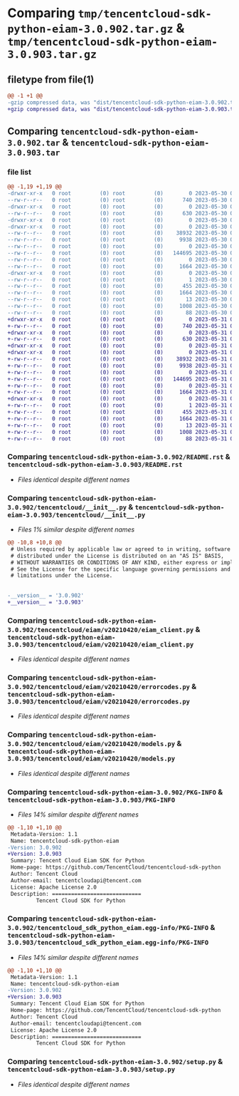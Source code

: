 # Comparing `tmp/tencentcloud-sdk-python-eiam-3.0.902.tar.gz` & `tmp/tencentcloud-sdk-python-eiam-3.0.903.tar.gz`

## filetype from file(1)

```diff
@@ -1 +1 @@
-gzip compressed data, was "dist/tencentcloud-sdk-python-eiam-3.0.902.tar", last modified: Tue May 30 00:22:48 2023, max compression
+gzip compressed data, was "dist/tencentcloud-sdk-python-eiam-3.0.903.tar", last modified: Wed May 31 02:11:01 2023, max compression
```

## Comparing `tencentcloud-sdk-python-eiam-3.0.902.tar` & `tencentcloud-sdk-python-eiam-3.0.903.tar`

### file list

```diff
@@ -1,19 +1,19 @@
-drwxr-xr-x   0 root         (0) root         (0)        0 2023-05-30 00:22:48.000000 tencentcloud-sdk-python-eiam-3.0.902/
--rw-r--r--   0 root         (0) root         (0)      740 2023-05-30 00:22:48.000000 tencentcloud-sdk-python-eiam-3.0.902/README.rst
-drwxr-xr-x   0 root         (0) root         (0)        0 2023-05-30 00:22:48.000000 tencentcloud-sdk-python-eiam-3.0.902/tencentcloud/
--rw-r--r--   0 root         (0) root         (0)      630 2023-05-30 00:22:48.000000 tencentcloud-sdk-python-eiam-3.0.902/tencentcloud/__init__.py
-drwxr-xr-x   0 root         (0) root         (0)        0 2023-05-30 00:22:48.000000 tencentcloud-sdk-python-eiam-3.0.902/tencentcloud/eiam/
-drwxr-xr-x   0 root         (0) root         (0)        0 2023-05-30 00:22:48.000000 tencentcloud-sdk-python-eiam-3.0.902/tencentcloud/eiam/v20210420/
--rw-r--r--   0 root         (0) root         (0)    38932 2023-05-30 00:22:48.000000 tencentcloud-sdk-python-eiam-3.0.902/tencentcloud/eiam/v20210420/eiam_client.py
--rw-r--r--   0 root         (0) root         (0)     9938 2023-05-30 00:22:48.000000 tencentcloud-sdk-python-eiam-3.0.902/tencentcloud/eiam/v20210420/errorcodes.py
--rw-r--r--   0 root         (0) root         (0)        0 2023-05-30 00:22:48.000000 tencentcloud-sdk-python-eiam-3.0.902/tencentcloud/eiam/v20210420/__init__.py
--rw-r--r--   0 root         (0) root         (0)   144695 2023-05-30 00:22:48.000000 tencentcloud-sdk-python-eiam-3.0.902/tencentcloud/eiam/v20210420/models.py
--rw-r--r--   0 root         (0) root         (0)        0 2023-05-30 00:22:48.000000 tencentcloud-sdk-python-eiam-3.0.902/tencentcloud/eiam/__init__.py
--rw-r--r--   0 root         (0) root         (0)     1664 2023-05-30 00:22:48.000000 tencentcloud-sdk-python-eiam-3.0.902/PKG-INFO
-drwxr-xr-x   0 root         (0) root         (0)        0 2023-05-30 00:22:48.000000 tencentcloud-sdk-python-eiam-3.0.902/tencentcloud_sdk_python_eiam.egg-info/
--rw-r--r--   0 root         (0) root         (0)        1 2023-05-30 00:22:48.000000 tencentcloud-sdk-python-eiam-3.0.902/tencentcloud_sdk_python_eiam.egg-info/dependency_links.txt
--rw-r--r--   0 root         (0) root         (0)      455 2023-05-30 00:22:48.000000 tencentcloud-sdk-python-eiam-3.0.902/tencentcloud_sdk_python_eiam.egg-info/SOURCES.txt
--rw-r--r--   0 root         (0) root         (0)     1664 2023-05-30 00:22:48.000000 tencentcloud-sdk-python-eiam-3.0.902/tencentcloud_sdk_python_eiam.egg-info/PKG-INFO
--rw-r--r--   0 root         (0) root         (0)       13 2023-05-30 00:22:48.000000 tencentcloud-sdk-python-eiam-3.0.902/tencentcloud_sdk_python_eiam.egg-info/top_level.txt
--rw-r--r--   0 root         (0) root         (0)     1008 2023-05-30 00:22:48.000000 tencentcloud-sdk-python-eiam-3.0.902/setup.py
--rw-r--r--   0 root         (0) root         (0)       88 2023-05-30 00:22:48.000000 tencentcloud-sdk-python-eiam-3.0.902/setup.cfg
+drwxr-xr-x   0 root         (0) root         (0)        0 2023-05-31 02:11:01.000000 tencentcloud-sdk-python-eiam-3.0.903/
+-rw-r--r--   0 root         (0) root         (0)      740 2023-05-31 02:11:01.000000 tencentcloud-sdk-python-eiam-3.0.903/README.rst
+drwxr-xr-x   0 root         (0) root         (0)        0 2023-05-31 02:11:01.000000 tencentcloud-sdk-python-eiam-3.0.903/tencentcloud/
+-rw-r--r--   0 root         (0) root         (0)      630 2023-05-31 02:11:01.000000 tencentcloud-sdk-python-eiam-3.0.903/tencentcloud/__init__.py
+drwxr-xr-x   0 root         (0) root         (0)        0 2023-05-31 02:11:01.000000 tencentcloud-sdk-python-eiam-3.0.903/tencentcloud/eiam/
+drwxr-xr-x   0 root         (0) root         (0)        0 2023-05-31 02:11:01.000000 tencentcloud-sdk-python-eiam-3.0.903/tencentcloud/eiam/v20210420/
+-rw-r--r--   0 root         (0) root         (0)    38932 2023-05-31 02:11:01.000000 tencentcloud-sdk-python-eiam-3.0.903/tencentcloud/eiam/v20210420/eiam_client.py
+-rw-r--r--   0 root         (0) root         (0)     9938 2023-05-31 02:11:01.000000 tencentcloud-sdk-python-eiam-3.0.903/tencentcloud/eiam/v20210420/errorcodes.py
+-rw-r--r--   0 root         (0) root         (0)        0 2023-05-31 02:11:01.000000 tencentcloud-sdk-python-eiam-3.0.903/tencentcloud/eiam/v20210420/__init__.py
+-rw-r--r--   0 root         (0) root         (0)   144695 2023-05-31 02:11:01.000000 tencentcloud-sdk-python-eiam-3.0.903/tencentcloud/eiam/v20210420/models.py
+-rw-r--r--   0 root         (0) root         (0)        0 2023-05-31 02:11:01.000000 tencentcloud-sdk-python-eiam-3.0.903/tencentcloud/eiam/__init__.py
+-rw-r--r--   0 root         (0) root         (0)     1664 2023-05-31 02:11:01.000000 tencentcloud-sdk-python-eiam-3.0.903/PKG-INFO
+drwxr-xr-x   0 root         (0) root         (0)        0 2023-05-31 02:11:01.000000 tencentcloud-sdk-python-eiam-3.0.903/tencentcloud_sdk_python_eiam.egg-info/
+-rw-r--r--   0 root         (0) root         (0)        1 2023-05-31 02:11:01.000000 tencentcloud-sdk-python-eiam-3.0.903/tencentcloud_sdk_python_eiam.egg-info/dependency_links.txt
+-rw-r--r--   0 root         (0) root         (0)      455 2023-05-31 02:11:01.000000 tencentcloud-sdk-python-eiam-3.0.903/tencentcloud_sdk_python_eiam.egg-info/SOURCES.txt
+-rw-r--r--   0 root         (0) root         (0)     1664 2023-05-31 02:11:01.000000 tencentcloud-sdk-python-eiam-3.0.903/tencentcloud_sdk_python_eiam.egg-info/PKG-INFO
+-rw-r--r--   0 root         (0) root         (0)       13 2023-05-31 02:11:01.000000 tencentcloud-sdk-python-eiam-3.0.903/tencentcloud_sdk_python_eiam.egg-info/top_level.txt
+-rw-r--r--   0 root         (0) root         (0)     1008 2023-05-31 02:11:01.000000 tencentcloud-sdk-python-eiam-3.0.903/setup.py
+-rw-r--r--   0 root         (0) root         (0)       88 2023-05-31 02:11:01.000000 tencentcloud-sdk-python-eiam-3.0.903/setup.cfg
```

### Comparing `tencentcloud-sdk-python-eiam-3.0.902/README.rst` & `tencentcloud-sdk-python-eiam-3.0.903/README.rst`

 * *Files identical despite different names*

### Comparing `tencentcloud-sdk-python-eiam-3.0.902/tencentcloud/__init__.py` & `tencentcloud-sdk-python-eiam-3.0.903/tencentcloud/__init__.py`

 * *Files 1% similar despite different names*

```diff
@@ -10,8 +10,8 @@
 # Unless required by applicable law or agreed to in writing, software
 # distributed under the License is distributed on an "AS IS" BASIS,
 # WITHOUT WARRANTIES OR CONDITIONS OF ANY KIND, either express or implied.
 # See the License for the specific language governing permissions and
 # limitations under the License.
 
 
-__version__ = '3.0.902'
+__version__ = '3.0.903'
```

### Comparing `tencentcloud-sdk-python-eiam-3.0.902/tencentcloud/eiam/v20210420/eiam_client.py` & `tencentcloud-sdk-python-eiam-3.0.903/tencentcloud/eiam/v20210420/eiam_client.py`

 * *Files identical despite different names*

### Comparing `tencentcloud-sdk-python-eiam-3.0.902/tencentcloud/eiam/v20210420/errorcodes.py` & `tencentcloud-sdk-python-eiam-3.0.903/tencentcloud/eiam/v20210420/errorcodes.py`

 * *Files identical despite different names*

### Comparing `tencentcloud-sdk-python-eiam-3.0.902/tencentcloud/eiam/v20210420/models.py` & `tencentcloud-sdk-python-eiam-3.0.903/tencentcloud/eiam/v20210420/models.py`

 * *Files identical despite different names*

### Comparing `tencentcloud-sdk-python-eiam-3.0.902/PKG-INFO` & `tencentcloud-sdk-python-eiam-3.0.903/PKG-INFO`

 * *Files 14% similar despite different names*

```diff
@@ -1,10 +1,10 @@
 Metadata-Version: 1.1
 Name: tencentcloud-sdk-python-eiam
-Version: 3.0.902
+Version: 3.0.903
 Summary: Tencent Cloud Eiam SDK for Python
 Home-page: https://github.com/TencentCloud/tencentcloud-sdk-python
 Author: Tencent Cloud
 Author-email: tencentcloudapi@tencent.com
 License: Apache License 2.0
 Description: ============================
         Tencent Cloud SDK for Python
```

### Comparing `tencentcloud-sdk-python-eiam-3.0.902/tencentcloud_sdk_python_eiam.egg-info/PKG-INFO` & `tencentcloud-sdk-python-eiam-3.0.903/tencentcloud_sdk_python_eiam.egg-info/PKG-INFO`

 * *Files 14% similar despite different names*

```diff
@@ -1,10 +1,10 @@
 Metadata-Version: 1.1
 Name: tencentcloud-sdk-python-eiam
-Version: 3.0.902
+Version: 3.0.903
 Summary: Tencent Cloud Eiam SDK for Python
 Home-page: https://github.com/TencentCloud/tencentcloud-sdk-python
 Author: Tencent Cloud
 Author-email: tencentcloudapi@tencent.com
 License: Apache License 2.0
 Description: ============================
         Tencent Cloud SDK for Python
```

### Comparing `tencentcloud-sdk-python-eiam-3.0.902/setup.py` & `tencentcloud-sdk-python-eiam-3.0.903/setup.py`

 * *Files identical despite different names*

